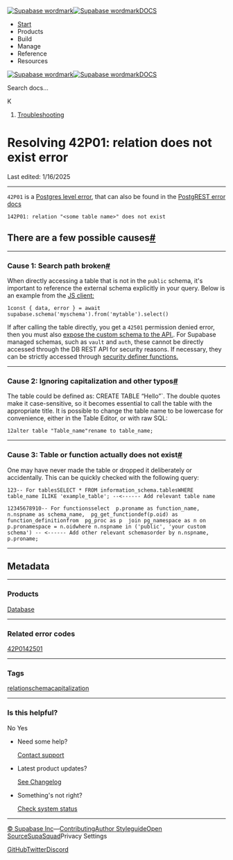 [![Supabase wordmark](https://supabase.com/docs/_next/image?url=%2Fdocs%2Fsupabase-dark.svg&w=256&q=75&dpl=dpl_5BYG5BkQhU19GEfZfhcgAbeGcRQo)![Supabase wordmark](https://supabase.com/docs/_next/image?url=%2Fdocs%2Fsupabase-light.svg&w=256&q=75&dpl=dpl_5BYG5BkQhU19GEfZfhcgAbeGcRQo)DOCS](https://supabase.com/docs)

-   [Start](https://supabase.com/docs/guides/getting-started)
-   Products
-   Build
-   Manage
-   Reference
-   Resources

[![Supabase wordmark](https://supabase.com/docs/_next/image?url=%2Fdocs%2Fsupabase-dark.svg&w=256&q=75&dpl=dpl_5BYG5BkQhU19GEfZfhcgAbeGcRQo)![Supabase wordmark](https://supabase.com/docs/_next/image?url=%2Fdocs%2Fsupabase-light.svg&w=256&q=75&dpl=dpl_5BYG5BkQhU19GEfZfhcgAbeGcRQo)DOCS](https://supabase.com/docs)

Search docs...

K

1.  [Troubleshooting](https://supabase.com/docs/guides/troubleshooting)

# Resolving 42P01: relation does not exist error

Last edited: 1/16/2025

* * *

`42P01` is a [Postgres level error](https://www.postgresql.org/docs/current/errcodes-appendix.html), that can also be found in the [PostgREST error docs](https://postgrest.org/en/v12/references/errors.html)

```
142P01: relation "<some table name>" does not exist
```

## There are a few possible causes[#](#there-are-a-few-possible-causes)

* * *

### Cause 1: Search path broken[#](#cause-1-search-path-broken)

When directly accessing a table that is not in the `public` schema, it's important to reference the external schema explicitly in your query. Below is an example from the [JS client:](https://supabase.com/docs/reference/javascript/select)

```
1const { data, error } = await supabase.schema('myschema').from('mytable').select()
```

If after calling the table directly, you get a `42501` permission denied error, then you must also [expose the custom schema to the API.](https://supabase.com/docs/guides/api/using-custom-schemas). For Supabase managed schemas, such as `vault` and `auth`, these cannot be directly accessed through the DB REST API for security reasons. If necessary, they can be strictly accessed through [security definer functions.](https://supabase.com/docs/guides/database/functions?queryGroups=language&language=sql&queryGroups=example-view&example-view=sql#security-definer-vs-invoker)

* * *

### Cause 2: Ignoring capitalization and other typos[#](#cause-2-ignoring-capitalization-and-other-typos)

The table could be defined as: CREATE TABLE “Hello”\`. The double quotes make it case-sensitive, so it becomes essential to call the table with the appropriate title. It is possible to change the table name to be lowercase for convenience, either in the Table Editor, or with raw SQL:

```
12alter table "Table_name"rename to table_name;
```

* * *

### Cause 3: Table or function actually does not exist[#](#cause-3-table-or-function-actually-does-not-exist)

One may have never made the table or dropped it deliberately or accidentally. This can be quickly checked with the following query:

```
123-- For tablesSELECT * FROM information_schema.tablesWHERE table_name ILIKE 'example_table'; --<------ Add relevant table name
```

```
12345678910-- For functionsselect  p.proname as function_name,  n.nspname as schema_name,  pg_get_functiondef(p.oid) as function_definitionfrom  pg_proc as p  join pg_namespace as n on p.pronamespace = n.oidwhere n.nspname in ('public', 'your custom schema') -- <------ Add other relevant schemasorder by n.nspname, p.proname;
```

* * *

## Metadata

* * *

### Products

[Database](https://supabase.com/docs/guides/troubleshooting?products=database)

* * *

### Related error codes

[42P01](https://supabase.com/docs/guides/troubleshooting?errorCodes=42P01)[42501](https://supabase.com/docs/guides/troubleshooting?errorCodes=42501)

* * *

### Tags

[relation](https://supabase.com/docs/guides/troubleshooting?tags=relation)[schema](https://supabase.com/docs/guides/troubleshooting?tags=schema)[capitalization](https://supabase.com/docs/guides/troubleshooting?tags=capitalization)

* * *

### Is this helpful?

No Yes

-   Need some help?
    
    [Contact support](https://supabase.com/support)
-   Latest product updates?
    
    [See Changelog](https://supabase.com/changelog)
-   Something's not right?
    
    [Check system status](https://status.supabase.com/)

* * *

[© Supabase Inc](https://supabase.com/)—[Contributing](https://github.com/supabase/supabase/blob/master/apps/docs/DEVELOPERS.md)[Author Styleguide](https://github.com/supabase/supabase/blob/master/apps/docs/CONTRIBUTING.md)[Open Source](https://supabase.com/open-source)[SupaSquad](https://supabase.com/supasquad)Privacy Settings

[GitHub](https://github.com/supabase/supabase)[Twitter](https://twitter.com/supabase)[Discord](https://discord.supabase.com/)